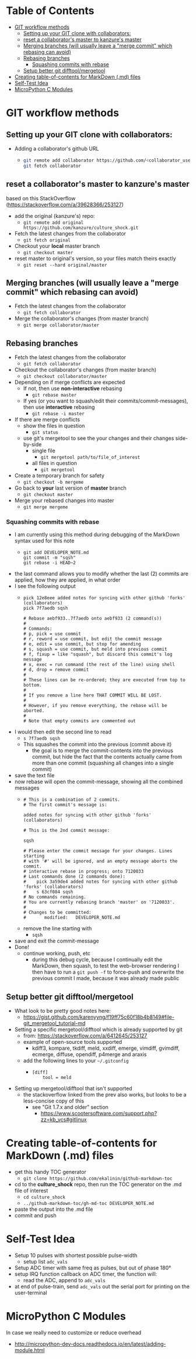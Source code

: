 Table of Contents
=================

   * [GIT workflow methods](#git-workflow-methods)
      * [Setting up your GIT clone with collaborators:](#setting-up-your-git-clone-with-collaborators)
      * [reset a collaborator's master to kanzure's master](#reset-a-collaborators-master-to-kanzures-master)
      * [Merging branches (will usually leave a "merge commit" which rebasing can avoid)](#merging-branches-will-usually-leave-a-merge-commit-which-rebasing-can-avoid)
      * [Rebasing branches](#rebasing-branches)
         * [Squashing commits with rebase](#squashing-commits-with-rebase)
      * [Setup better git difftool/mergetool](#setup-better-git-difftoolmergetool)
   * [Creating table-of-contents for MarkDown (.md) files](#creating-table-of-contents-for-markdown-md-files)
   * [Self-Test Idea](#self-test-idea)
   * [MicroPython C Modules](#micropython-c-modules)


# GIT workflow methods
## Setting up your GIT clone with collaborators:
* Adding a collaborator's github URL
  * ```bash
    git remote add collaborator https://github.com/<collaborator_username>/culture_shock.git
    git fetch collaborator
    ```


## reset a collaborator's master to kanzure's master
based on this StackOverflow (https://stackoverflow.com/a/39628366/253127)

* add the original (kanzure's) repo:
  * `git remote add original https://github.com/kanzure/culture_shock.git`
* Fetch the latest changes from the collaborator
  * `git fetch original`
* Checkout your __local__ master branch
  * `git checkout master`
* reset master to original's version, so your files match theirs exactly
  * `git reset --hard original/master`


## Merging branches (will usually leave a "merge commit" which rebasing can avoid)
* Fetch the latest changes from the collaborator
  * `git fetch collaborator`
* Merge the collaborator's changes (from master branch)
  * `git merge collaborator/master`


## Rebasing branches 
* Fetch the latest changes from the collaborator
  * `git fetch collaborator`
* Checkout the collaborator's changes (from master branch)
  * `git checkout collaborator/master`
* Depending on if merge conflicts are expected
  * If not, then use __non-interactive__ rebasing
    * `git rebase master`
  * If yes (or you want to squash/edit their commits/commit-messages), then use __interactive__ rebasing
    * `git rebase -i master`
* If there are merge conflicts
  * show the files in question
    * `git status`
  * use git's mergetool to see the your changes and their changes side-by-side
    * single file
      * `git mergetool path/to/file_of_interest`
    * all files in question
      * `git mergetool`
* Create a temporary branch for safety
  * `git checkout -b mergeme`
* Go back to __your__ last version of __master__ branch
  * `git checkout master`
* Merge your rebased changes into master
  * `git merge mergeme`

### Squashing commits with rebase
* I am currently using this method during debugging of the MarkDown syntax used for this note
  * ```
    git add DEVELOPER_NOTE.md
    git commit -m "sqsh"
    git rebase -i HEAD~2
    ```
* the last command allows you to modify whether the last (2) commits are applied, how they are applied, in what order
* I see the following output
  * ```
    pick 12e8eee added notes for syncing with other github 'forks' (collaborators)
    pick 7f7aedb sqsh
    
    # Rebase aebf933..7f7aedb onto aebf933 (2 command(s))
    #
    # Commands:
    # p, pick = use commit
    # r, reword = use commit, but edit the commit message
    # e, edit = use commit, but stop for amending
    # s, squash = use commit, but meld into previous commit
    # f, fixup = like "squash", but discard this commit's log message
    # x, exec = run command (the rest of the line) using shell
    # d, drop = remove commit
    #
    # These lines can be re-ordered; they are executed from top to bottom.
    #
    # If you remove a line here THAT COMMIT WILL BE LOST.
    #
    # However, if you remove everything, the rebase will be aborted.
    #
    # Note that empty commits are commented out
    ```
* I would then edit the second line to read
  * `s 7f7aedb sqsh`
  * This squashes the commit into the previous (commit above it)
    * the goal is to merge the commit-contents into the previous commit, but hide the fact that the contents actually came from more than one commit (squashing all changes into a single commit)
* save the text file
* now rebase will open the commit-message, showing all the combined messages
  * ```
    # This is a combination of 2 commits.
    # The first commit's message is:
    
    added notes for syncing with other github 'forks' (collaborators)
    
    # This is the 2nd commit message:
    
    sqsh
    
    # Please enter the commit message for your changes. Lines starting
    # with '#' will be ignored, and an empty message aborts the commit.
    # interactive rebase in progress; onto 7120033
    # Last commands done (2 commands done):
    #    pick 3a59de4 added notes for syncing with other github 'forks' (collaborators)
    #    s 63cf084 sqsh
    # No commands remaining.
    # You are currently rebasing branch 'master' on '7120033'.
    #
    # Changes to be committed:
    #       modified:   DEVELOPER_NOTE.md
    ```
  * remove the line starting with
    * `sqsh`
* save and exit the commit-message
* Done!
  * continue working, push, etc
    * during this debug cycle, because I continually edit the MarkDown, then squash, to test the web-browser rendering I then have to run a `git push -f` to force-push and overwrite the previous commit I made, because it was already made public


## Setup better git difftool/mergetool
* What look to be pretty good notes here:
  * https://gist.github.com/karenyyng/f19ff75c60f18b4b8149#file-git_mergetool_tutorial-md
* Setting a specific mergetool/difftool which is already supported by git
  * from: https://stackoverflow.com/a/6412645/253127
  * example of open-source tools supported
    * kdiff3, kompare, tkdiff, meld, xxdiff, emerge, vimdiff, gvimdiff, ecmerge, diffuse, opendiff, p4merge and araxis
  * add the following lines to your `~/.gitconfig`
    * ```
      [diff]
          tool = meld
      ```
* Setting up mergetool/difftool that isn't supported
  * the stackoverflow linked from the prev also works, but looks to be a less-concise copy of this
    * see "Git 1.7.x and older" section
      * https://www.scootersoftware.com/support.php?zz=kb_vcs#gitlinux



# Creating table-of-contents for MarkDown (.md) files
* get this handy TOC generator
  * `git clone https://github.com/ekalinin/github-markdown-toc`
* cd to the __culture_shock__ repo, then run the TOC generator on the .md file of interest
  * `cd culture_shock`
  * `../github-markdown-toc/gh-md-toc DEVELOPER_NOTE.md`
* paste the output into the .md file
* commit and push



# Self-Test Idea
* Setup 10 pulses with shortest possible pulse-width
  * setup list `adc_vals`
* Setup ADC timer with same freq as pulses, but out of phase 180°
* setup IRQ function callback on ADC timer, the function will:
  * read the ADC, append to `adc_vals`
* at end of pulse-train, send `adc_vals` out the serial port for printing on the user-terminal


# MicroPython C Modules
In case we really need to customize or reduce overhead
* http://micropython-dev-docs.readthedocs.io/en/latest/adding-module.html